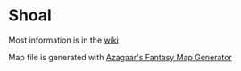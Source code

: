# Shoal

Most information is in the [wiki](https://github.com/OliviaMGiles/Shoal/wiki)

Map file is generated with [Azagaar's Fantasy Map Generator](https://azgaar.github.io/Fantasy-Map-Generator/)